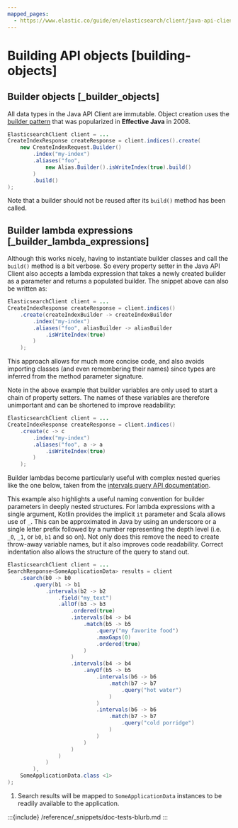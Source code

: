 ```yaml
---
mapped_pages:
  - https://www.elastic.co/guide/en/elasticsearch/client/java-api-client/current/building-objects.html
---
```


# Building API objects [building-objects]


## Builder objects [_builder_objects]

All data types in the Java API Client are immutable. Object creation uses the [builder pattern](https://www.informit.com/articles/article.aspx?p=1216151&seqNum=2) that was popularized in **Effective Java** in 2008.

```java
ElasticsearchClient client = ...
CreateIndexResponse createResponse = client.indices().create(
    new CreateIndexRequest.Builder()
        .index("my-index")
        .aliases("foo",
            new Alias.Builder().isWriteIndex(true).build()
        )
        .build()
);
```

Note that a builder should not be reused after its `build()` method has been called.


## Builder lambda expressions [_builder_lambda_expressions]

Although this works nicely, having to instantiate builder classes and call the `build()` method is a bit verbose. So every property setter in the Java API Client also accepts a lambda expression that takes a newly created builder as a parameter and returns a populated builder. The snippet above can also be written as:

```java
ElasticsearchClient client = ...
CreateIndexResponse createResponse = client.indices()
    .create(createIndexBuilder -> createIndexBuilder
        .index("my-index")
        .aliases("foo", aliasBuilder -> aliasBuilder
            .isWriteIndex(true)
        )
    );
```

This approach allows for much more concise code, and also avoids importing classes (and even remembering their names) since types are inferred from the method parameter signature.

Note in the above example that builder variables are only used to start a chain of property setters. The names of these variables are therefore unimportant and can be shortened to improve readability:

```java
ElasticsearchClient client = ...
CreateIndexResponse createResponse = client.indices()
    .create(c -> c
        .index("my-index")
        .aliases("foo", a -> a
            .isWriteIndex(true)
        )
    );
```

Builder lambdas become particularly useful with complex nested queries like the one below, taken from the [intervals query API documentation](elasticsearch://reference/query-languages/query-dsl/query-dsl-intervals-query.md).

This example also highlights a useful naming convention for builder parameters in deeply nested structures. For lambda expressions with a single argument, Kotlin provides the implicit `it` parameter and Scala allows use of `_`. This can be approximated in Java by using an underscore or a single letter prefix followed by a number representing the depth level (i.e. `_0`, `_1`, or `b0`, `b1` and so on). Not only does this remove the need to create throw-away variable names, but it also improves code readability. Correct indentation also allows the structure of the query to stand out.

```java
ElasticsearchClient client = ...
SearchResponse<SomeApplicationData> results = client
    .search(b0 -> b0
        .query(b1 -> b1
            .intervals(b2 -> b2
                .field("my_text")
                .allOf(b3 -> b3
                    .ordered(true)
                    .intervals(b4 -> b4
                        .match(b5 -> b5
                            .query("my favorite food")
                            .maxGaps(0)
                            .ordered(true)
                        )
                    )
                    .intervals(b4 -> b4
                        .anyOf(b5 -> b5
                            .intervals(b6 -> b6
                                .match(b7 -> b7
                                    .query("hot water")
                                )
                            )
                            .intervals(b6 -> b6
                                .match(b7 -> b7
                                    .query("cold porridge")
                                )
                            )
                        )
                    )
                )
            )
        ),
    SomeApplicationData.class <1>
);
```

1. Search results will be mapped to `SomeApplicationData` instances to be readily available to the application.


:::{include} /reference/_snippets/doc-tests-blurb.md
:::

